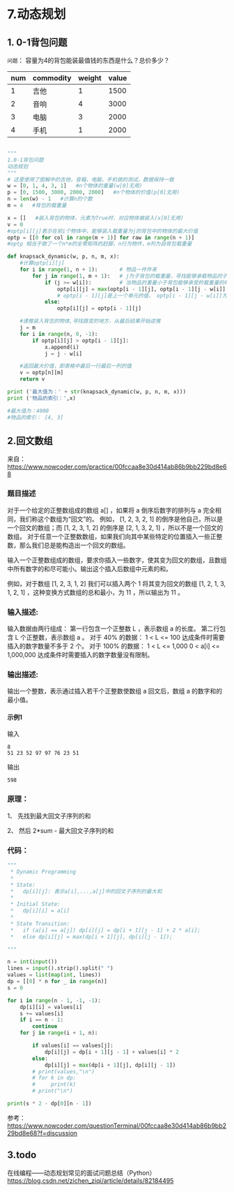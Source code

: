 # 7.动态规划
## 1. 0-1背包问题

`问题`：
容量为4的背包能装最值钱的东西是什么？总价多少？


| num | commodity | weight | value |
| --- | ----- | ----- | ----- |
| 1 | 吉他 | 1 | 1500 |
| 2 | 音响 | 4 | 3000 |
| 3 | 电脑 | 3 | 2000 |
| 4 | 手机 | 1 | 2000 |

```py

"""
1.0-1背包问题
动态规划
"""
# 这里使用了图解中的吉他，音箱，电脑，手机做的测试，数据保持一致
w = [0, 1, 4, 3, 1]   #n个物体的重量(w[0]无用)
p = [0, 1500, 3000, 2000, 2000]   #n个物体的价值(p[0]无用)
n = len(w) - 1   #计算n的个数
m = 4   #背包的载重量

x = []   #装入背包的物体，元素为True时，对应物体被装入(x[0]无用)
v = 0
#optp[i][j]表示在前i个物体中，能够装入载重量为j的背包中的物体的最大价值
optp = [[0 for col in range(m + 1)] for raw in range(n + 1)]
#optp 相当于做了一个n*m的全零矩阵的赶脚，n行为物件，m列为自背包载重量

def knapsack_dynamic(w, p, n, m, x):
    #计算optp[i][j]
    for i in range(1, n + 1):       # 物品一件件来
        for j in range(1, m + 1):   # j为子背包的载重量，寻找能够承载物品的子背包
            if (j >= w[i]):         # 当物品的重量小于背包能够承受的载重量的时候，才考虑能不能放进去
                optp[i][j] = max(optp[i - 1][j], optp[i - 1][j - w[i]] + p[i])   
                # optp[i - 1][j]是上一个单元的值， optp[i - 1][j - w[i]]为剩余空间的价值
            else:
                optp[i][j] = optp[i - 1][j]

    #递推装入背包的物体,寻找跳变的地方，从最后结果开始逆推
    j = m
    for i in range(n, 0, -1):
        if optp[i][j] > optp[i - 1][j]:
            x.append(i)
            j = j - w[i]

    #返回最大价值，即表格中最后一行最后一列的值
    v = optp[n][m]
    return v

print ('最大值为：' + str(knapsack_dynamic(w, p, n, m, x)))
print ('物品的索引：',x)

#最大值为：4000
#物品的索引： [4, 3]

```
## 2.回文数组
来自：https://www.nowcoder.com/practice/00fccaa8e30d414ab86b9bb229bd8e68

### 题目描述
对于一个给定的正整数组成的数组 a[] ，如果将 a 倒序后数字的排列与 a 完全相同，我们称这个数组为“回文”的。
例如， [1, 2, 3, 2, 1] 的倒序是他自己，所以是一个回文的数组；而 [1, 2, 3, 1, 2] 的倒序是 [2, 1, 3, 2, 1] ，所以不是一个回文的数组。
对于任意一个正整数数组，如果我们向其中某些特定的位置插入一些正整数，那么我们总是能构造出一个回文的数组。

输入一个正整数组成的数组，要求你插入一些数字，使其变为回文的数组，且数组中所有数字的和尽可能小。输出这个插入后数组中元素的和。

例如，对于数组 [1, 2, 3, 1, 2] 我们可以插入两个 1 将其变为回文的数组 [1, 2, 1, 3, 1, 2, 1] ，这种变换方式数组的总和最小，为 11 ，所以输出为 11 。

### 输入描述:
输入数据由两行组成： 第一行包含一个正整数 L ，表示数组 a 的长度。 第二行包含 L 个正整数，表示数组 a 。  对于 40% 的数据： 1 < L <= 100 达成条件时需要插入的数字数量不多于 2 个。  对于 100% 的数据： 1 < L <= 1,000 0 < a[i] <= 1,000,000 达成条件时需要插入的数字数量没有限制。

### 输出描述:
输出一个整数，表示通过插入若干个正整数使数组 a 回文后，数组 a 的数字和的最小值。

#### 示例1
输入
```
8
51 23 52 97 97 76 23 51
```
输出
```
598
```
### 原理：
1、 先找到最大回文子序列的和

2、 然后 2*sum - 最大回文子序列的和
### 代码：

```py
"""
 * Dynamic Programming
 *
 * State:
 *   dp[i][j]: 表示a[i],...,a[j]中的回文子序列的最大和
 *
 * Initial State:
 *   dp[i][i] = a[i]
 *
 * State Transition:
 *   if (a[i] == a[j]) dp[i][j] = dp[i + 1][j - 1] + 2 * a[i];
 *   else dp[i][j] = max(dp[i + 1][j], dp[i][j - 1]);

"""

n = int(input())
lines = input().strip().split(" ")
values = list(map(int, lines))
dp = [[0] * n for _ in range(n)]
s = 0

for i in range(n - 1, -1, -1):
    dp[i][i] = values[i]
    s += values[i]
    if i == n - 1:
        continue
    for j in range(i + 1, n):

        if values[i] == values[j]:
            dp[i][j] = dp[i + 1][j - 1] + values[i] * 2
        else:
            dp[i][j] = max(dp[i + 1][j], dp[i][j - 1])
        # print(values,"\n")
        # for k in dp:
        #     print(k)
        # print("\n")

print(s * 2 - dp[0][n - 1])
```
参考：https://www.nowcoder.com/questionTerminal/00fccaa8e30d414ab86b9bb229bd8e68?f=discussion

## 3.todo
在线编程——动态规划常见的面试问题总结（Python）
https://blog.csdn.net/zichen_ziqi/article/details/82184495
